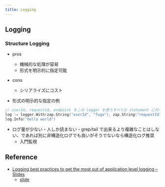 ```yaml
---
title: Logging
---
```


## Logging

### Structure Logging
* pros
    * 機械的な処理が容易
    * 形式を明示的に指定可能
* cons
    * シリアライズにコスト

* 形式の明示的な指定の例
``` go
// userId, requestId, endpoint をこの logger を使うすべての statement に付与 
log := logger.With(zap.String("userId", "fuga"), zap.String("requestId", "piyo"))
log.Info("hello world")
```

* ログ量が少ない・人しか読まない・grep/tail で出来るより複雑なことはしない、であれば別に非構造化ログでも良いがそうでないなら構造化ログ推奨
    * 入門監視

## Reference
* [Logging best practices to get the most out of application level logging – Slides](https://geshan.com.np/blog/2019/03/follow-these-logging-best-practices-to-get-the-most-out-of-application-level-logging-slides/)
    * [slide](https://speakerdeck.com/geshan/logging-best-practices)
